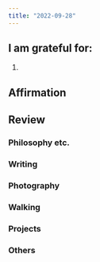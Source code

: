 ```yaml
---
title: "2022-09-28"
---
```

## I am grateful for:
1. 

## Affirmation

## Review
### Philosophy etc.

### Writing

### Photography

### Walking

### Projects

### Others

